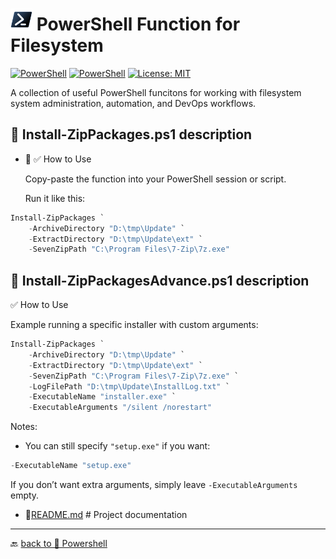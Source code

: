 # <img src="../../../Assets/Powershell.svg" width="35" alt="PowerShell"> PowerShell Function for Filesystem  

[![PowerShell](https://custom-icon-badges.demolab.com/badge/.-Microsoft-blue.svg?style=flat&logo=powershell-core-eyecatch32&logoColor=white)](https://learn.microsoft.com/en-us/powershell/scripting/install/installing-powershell-on-windows?view=powershell-7.5)
[![PowerShell](https://img.shields.io/badge/PowerShell-5.1%2B-blue?logo=powershell)](https://docs.microsoft.com/en-us/powershell/)
[![License: MIT](https://img.shields.io/badge/License-MIT-green.svg)](https://opensource.org/licenses/MIT)

A collection of useful PowerShell funcitons for working with filesystem system administration, automation, and DevOps workflows.  

## 📂 Install-ZipPackages.ps1 description

- 📂 ✅ How to Use

    Copy-paste the function into your PowerShell session or script.

    Run it like this:

```powershell
Install-ZipPackages `
    -ArchiveDirectory "D:\tmp\Update" `
    -ExtractDirectory "D:\tmp\Update\ext" `
    -SevenZipPath "C:\Program Files\7-Zip\7z.exe"
```

## 📂 Install-ZipPackagesAdvance.ps1 description

✅ How to Use

Example running a specific installer with custom arguments:

```powershell
Install-ZipPackages `
    -ArchiveDirectory "D:\tmp\Update" `
    -ExtractDirectory "D:\tmp\Update\ext" `
    -SevenZipPath "C:\Program Files\7-Zip\7z.exe" `
    -LogFilePath "D:\tmp\Update\InstallLog.txt" `
    -ExecutableName "installer.exe" `
    -ExecutableArguments "/silent /norestart"
```

Notes:

- You can still specify `"setup.exe"` if you want:

```powershell
-ExecutableName "setup.exe"
```

If you don’t want extra arguments, simply leave `-ExecutableArguments` empty.

- 📄[README.md](ReadMe.md)                   # Project documentation

---

🔙 [back to 📂 Powershell](../)
